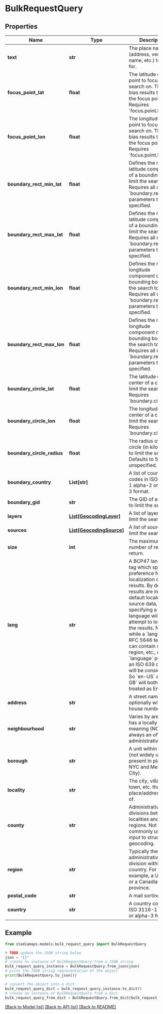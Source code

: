 # BulkRequestQuery


## Properties

Name | Type | Description | Notes
------------ | ------------- | ------------- | -------------
**text** | **str** | The place name (address, venue name, etc.) to search for. | [optional] 
**focus_point_lat** | **float** | The latitude of the point to focus the search on. This will bias results toward the focus point. Requires &#x60;focus.point.lon&#x60;. | [optional] 
**focus_point_lon** | **float** | The longitude of the point to focus the search on. This will bias results toward the focus point. Requires &#x60;focus.point.lat&#x60;. | [optional] 
**boundary_rect_min_lat** | **float** | Defines the min latitude component of a bounding box to limit the search to. Requires all other &#x60;boundary.rect&#x60; parameters to be specified. | [optional] 
**boundary_rect_max_lat** | **float** | Defines the max latitude component of a bounding box to limit the search to. Requires all other &#x60;boundary.rect&#x60; parameters to be specified. | [optional] 
**boundary_rect_min_lon** | **float** | Defines the min longitude component of a bounding box to limit the search to. Requires all other &#x60;boundary.rect&#x60; parameters to be specified. | [optional] 
**boundary_rect_max_lon** | **float** | Defines the max longitude component of a bounding box to limit the search to. Requires all other &#x60;boundary.rect&#x60; parameters to be specified. | [optional] 
**boundary_circle_lat** | **float** | The latitude of the center of a circle to limit the search to. Requires &#x60;boundary.circle.lon&#x60;. | [optional] 
**boundary_circle_lon** | **float** | The longitude of the center of a circle to limit the search to. Requires &#x60;boundary.circle.lat&#x60;. | [optional] 
**boundary_circle_radius** | **float** | The radius of the circle (in kilometers) to limit the search to. Defaults to 50km if unspecified. | [optional] 
**boundary_country** | **List[str]** | A list of country codes in ISO 3116-1 alpha-2 or alpha-3 format. | [optional] 
**boundary_gid** | **str** | The GID of an area to limit the search to. | [optional] 
**layers** | [**List[GeocodingLayer]**](GeocodingLayer.md) | A list of layers to limit the search to. | [optional] 
**sources** | [**List[GeocodingSource]**](GeocodingSource.md) | A list of sources to limit the search to. | [optional] 
**size** | **int** | The maximum number of results to return. | [optional] 
**lang** | **str** | A BCP47 language tag which specifies a preference for localization of results. By default, results are in the default locale of the source data, but specifying a language will attempt to localize the results. Note that while a &#x60;langtag&#x60; (in RFC 5646 terms) can contain script, region, etc., only the &#x60;language&#x60; portion, an ISO 639 code, will be considered. So &#x60;en-US&#x60; and &#x60;en-GB&#x60; will both be treated as English. | [optional] 
**address** | **str** | A street name, optionally with a house number. | [optional] 
**neighbourhood** | **str** | Varies by area, but has a locally specific meaning (NOT always an official administrative unit). | [optional] 
**borough** | **str** | A unit within a city (not widely used, but present in places like NYC and Mexico City). | [optional] 
**locality** | **str** | The city, village, town, etc. that the place/address is part of. | [optional] 
**county** | **str** | Administrative divisions between localities and regions. Not commonly used as input to structured geocoding. | [optional] 
**region** | **str** | Typically the first administrative division within a country. For example, a US state or a Canadian province. | [optional] 
**postal_code** | **str** | A mail sorting code. | [optional] 
**country** | **str** | A country code in ISO 3116-1 alpha-2 or alpha-3 format. | [optional] 

## Example

```python
from stadiamaps.models.bulk_request_query import BulkRequestQuery

# TODO update the JSON string below
json = "{}"
# create an instance of BulkRequestQuery from a JSON string
bulk_request_query_instance = BulkRequestQuery.from_json(json)
# print the JSON string representation of the object
print(BulkRequestQuery.to_json())

# convert the object into a dict
bulk_request_query_dict = bulk_request_query_instance.to_dict()
# create an instance of BulkRequestQuery from a dict
bulk_request_query_from_dict = BulkRequestQuery.from_dict(bulk_request_query_dict)
```
[[Back to Model list]](../README.md#documentation-for-models) [[Back to API list]](../README.md#documentation-for-api-endpoints) [[Back to README]](../README.md)


